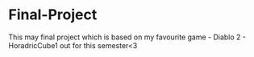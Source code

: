# Final-Project
This may final project which is based on my favourite game - Diablo 2 - HoradricCube1 out for this semester&lt;3
